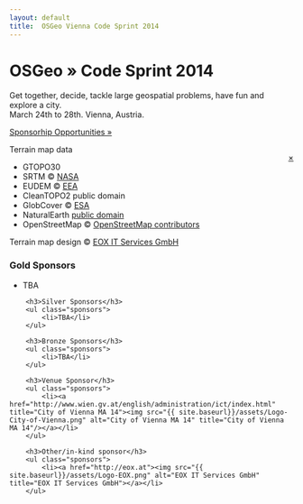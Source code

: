 ```yaml
---
layout: default
title:  OSGeo Vienna Code Sprint 2014
---
```


<div class="jumbotron frontpage" style="position: relative;">
    <div id="map"></div>
    <div class="container">
        <h1>OSGeo &raquo; Code Sprint 2014</h1>
        <p>Get together, decide, tackle large geospatial problems, have fun and explore a city.<br />
            March 24th to 28th. Vienna, Austria.</p>
        <p style="margin-top: 1em"><a class="btn btn-primary btn-lg" href="{{ site.baseurl}}/sponsoring.html" style="text-shadow: none;">Sponsorhip Opportunities &raquo;</a></p>
    </div>
    <div id="terrain_attribution">
        <p style="float: right"><a href="#" onclick="toggle(terrain_attribution)">&#215;</a></p>
        <p>Terrain map data</p>
        <ul>
            <li>GTOPO30</li>
            <li>SRTM &copy; <a href='http://nasa.gov'>NASA</a></li>
            <li>EUDEM &copy; <a href='http://www.eea.europa.eu/'>EEA</a></li>
            <li>CleanTOPO2 public domain</li>
            <li>GlobCover &copy; <a href='http://esa.int'>ESA</a></li>
            <li>NaturalEarth <a href='http://www.naturalearthdata.com/about/terms-of-use/'>public domain</a></li>
            <li>OpenStreetMap &copy; <a href='http://www.openstreetmap.org'>OpenStreetMap contributors</a></li>
        </ul>
        <p>Terrain map design &copy; <a href='http://eox.at'>EOX IT Services GmbH</a></p>
    </div>
</div>

<div class="container">
        <h3>Gold Sponsors</h3>
        <ul class="sponsors">
            <li>TBA</li>
        </ul>

        <h3>Silver Sponsors</h3>
        <ul class="sponsors">
            <li>TBA</li>
        </ul>

        <h3>Bronze Sponsors</h3>
        <ul class="sponsors">
            <li>TBA</li>
        </ul>

        <h3>Venue Sponsor</h3>
        <ul class="sponsors">
            <li><a href="http://www.wien.gv.at/english/administration/ict/index.html" title="City of Vienna MA 14"><img src="{{ site.baseurl}}/assets/Logo-City-of-Vienna.png" alt="City of Vienna MA 14" title="City of Vienna MA 14"/></a></li>
        </ul>

        <h3>Other/in-kind sponsor</h3>
        <ul class="sponsors">
            <li><a href="http://eox.at"><img src="{{ site.baseurl}}/assets/Logo-EOX.png" alt="EOX IT Services GmbH" title="EOX IT Services GmbH"></a></li>
        </ul>
</div>

<script src="//maps.eox.at/lib/openlayers/OpenLayers.js"></script>
<script type="text/javascript">
function toggle(e) { e.style.display = (e.style.display == 'block' ? 'none' : 'block'); }

// Some defaults for various map layers
layerDefaults = {
    attribution: '&copy; EOX IT Services GmbH',
    url: [ 'http://a.tiles.maps.eox.at/wmts/','http://b.tiles.maps.eox.at/wmts/','http://c.tiles.maps.eox.at/wmts/','http://d.tiles.maps.eox.at/wmts/','http://e.tiles.maps.eox.at/wmts/' ],
    matrixSet: 'WGS84',
    style: 'default',
    format: 'image/png',
    resolutions: [ 0.70312500000000000000,0.35156250000000000000,0.17578125000000000000,0.08789062500000000000,0.04394531250000000000,0.02197265625000000000,0.01098632812500000000,0.00549316406250000000,0.00274658203125000000,0.00137329101562500000,0.00068664550781250000 ],
    maxExtent: new OpenLayers.Bounds(-180.000000,-90.000000,180.000000,90.000000),
    projection: new OpenLayers.Projection("EPSG:4326"),
    transitionEffect: 'resize',
    isphericalMercator: false,
    isBaseLayer: false,
    wrapDateLine: true,
    zoomOffset: 0
}

var terrain = new OpenLayers.Layer.WMTS(OpenLayers.Util.applyDefaults({ name: 'Terrain', layer: 'globcover', isBaseLayer: true, attribution: "Terrain &copy; <a href='#' onClick='toggle(terrain_attribution)'>Various</a>" }, layerDefaults));
var map = new OpenLayers.Map({ div: 'map', projection: 'EPSG:4326', displayProjection: 'EPSG:4326' })
map.addLayers([ terrain ]);
map.setCenter(new OpenLayers.LonLat(16.3731,48.2083), 10);
</script>

